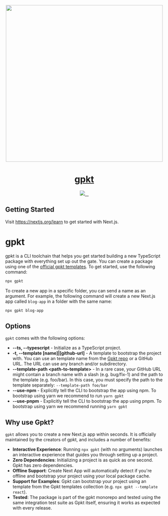 <p align="center">
  <a href="https://nextjs.org">
    <img src="https://res.cloudinary.com/dbc3x3s7c/image/upload/v1649346449/logos/gpkt_lm5z6k.png" height="500">
    <h1 align="center">gpkt</h1>
  </a>
</p>

<p align="center">
  <a aria-label="Vercel logo" href="https://vercel.com">
    <img src="https://img.shields.io/badge/MADE%20BY%20Vercel-000000.svg?style=for-the-badge&logo=Vercel&labelColor=000">
  </a>
  <a aria-label="NPM version" href="https://www.npmjs.com/package/next">
    <img alt="" src="https://img.shields.io/npm/v/next.svg?style=for-the-badge&labelColor=000000">
  </a>
  <a aria-label="License" href="https://github.com/vercel/next.js/blob/canary/license.md">
    <img alt="" src="https://img.shields.io/npm/l/next.svg?style=for-the-badge&labelColor=000000">
  </a>
  <a aria-label="Join the community on GitHub" href="https://github.com/vercel/next.js/discussions">
    <img alt="" src="https://img.shields.io/badge/Join%20the%20community-blueviolet.svg?style=for-the-badge&logo=Next.js&labelColor=000000&logoWidth=20">
  </a>
</p>

## Getting Started

Visit
<a aria-label="next.js learn" href="<<<<<<<<<<<<<<<<<<<<<<<<<https://nextjs.org/learn>>>>>>>>>>>>>>>>>>>>>>>>>">https://nextjs.org/learn</a>
to get started with Next.js.

# gpkt

gpkt is a CLI toolchain that helps you get started building a new TypeScript package with everything
set up out the gate. You can create a package using one of the
[official gpkt templates](https://github.com/tundera/gpkt/tree/main/packages/gpkt/templates). To get
started, use the following command:

```bash
npx gpkt
```

To create a new app in a specific folder, you can send a name as an argument. For example, the
following command will create a new Next.js app called `blog-app` in a folder with the same name:

```bash
npx gpkt blog-app
```

## Options

`gpkt` comes with the following options:

- **--ts, --typescript** - Initialize as a TypeScript project.
- **-t, --template [name]|[github-url]** - A template to bootstrap the project with. You can use an
  template name from the [Gpkt repo](https://github.com/tundera/gpkt/tree/canary/templates) or a
  GitHub URL. The URL can use any branch and/or subdirectory.
- **--template-path &lt;path-to-template&gt;** - In a rare case, your GitHub URL might contain a
  branch name with a slash (e.g. bug/fix-1) and the path to the template (e.g. foo/bar). In this
  case, you must specify the path to the template separately: `--template-path foo/bar`
- **--use-npm** - Explicitly tell the CLI to bootstrap the app using npm. To bootstrap using yarn we
  recommend to run `yarn gpkt`
- **--use-pnpm** - Explicitly tell the CLI to bootstrap the app using pnpm. To bootstrap using yarn
  we recommend running `yarn gpkt`

## Why use Gpkt?

`gpkt` allows you to create a new Next.js app within seconds. It is officially maintained by the
creators of gpkt, and includes a number of benefits:

- **Interactive Experience**: Running `npx gpkt` (with no arguments) launches an interactive
  experience that guides you through setting up a project.
- **Zero Dependencies**: Initializing a project is as quick as one second. Gpkt has zero
  dependencies.
- **Offline Support**: Create Next App will automatically detect if you're offline and bootstrap
  your project using your local package cache.
- **Support for Examples**: Gpkt can bootstrap your project using an template from the Gpkt
  templates collection (e.g. `npx gpkt --template react`).
- **Tested**: The package is part of the gpkt monorepo and tested using the same integration test
  suite as Gpkt itself, ensuring it works as expected with every release.
